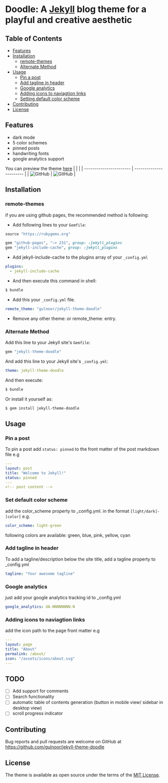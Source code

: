 # Doodle: A [Jekyll](https://jekyllrb.com/) blog theme for a playful and creative aesthetic

## Table of Contents

- [Features](#features)
- [Installation](#installation)
  - [remote-themes](#remote-themes)
  - [Alternate Method](#alternate-method)
- [Usage](#usage)
  - [Pin a post](#pin-a-post)
  - [Add tagline in header](#add-tagline-in-header)
  - [Google analytics](#google-analytics)
  - [Adding icons to naviagtion links](#adding-icons-to-naviagtion-links)
  - [Setting default color scheme](#set-default-color-scheme)
- [Contributing](#contributing)
- [License](#license)

## Features

- dark mode
- 5 color schemes
- pinned posts
- handwriting fonts
- google analytics support

You can preview the theme [here](https://gulnoor.github.io)
| | |
| ----------------------- | ----------------------- |
| ![GitHub](/etc/ss1.png) | ![GitHub](/etc/ss2.png) |

## Installation

### remote-themes

if you are using github pages, the recommended method is following:

- Add following lines to your `Gemfile`:

```ruby
source "https://rubygems.org"

gem "github-pages", "~> 231", group: :jekyll_plugins
gem "jekyll-include-cache", group: :jekyll_plugins
```

- Add jekyll-include-cache to the plugins array of your `_config.yml`

```yaml
plugins:
  - jekyll-include-cache
```

- And then execute this command in shell:

```bash
$ bundle
```

- Add this your `_config.yml` file.

```yml
remote_theme: "gulnoor/jekyll-theme-doodle"
```

- Remove any other theme: or remote_theme: entry.

### Alternate Method

Add this line to your Jekyll site's `Gemfile`:

```ruby
gem "jekyll-theme-doodle"
```

And add this line to your Jekyll site's `_config.yml`:

```yaml
theme: jekyll-theme-doodle
```

And then execute:

```bash
$ bundle
```

Or install it yourself as:

```bash
$ gem install jekyll-theme-doodle
```

## Usage

### Pin a post

To pin a post add `status: pinned` to the front matter of the post markdown file e.g

```yaml
---
layout: post
title: "Welcome to Jekyll!"
status: pinned
---
<!-- post content -->
```

### Set default color scheme

add the color_scheme property to \_config.yml. in the format `[light/dark]-[color]` e.g.

```yaml
color_scheme: light-green
```

following colors are available: green, blue, pink, yellow, cyan

### Add tagline in header

To add a tagline/description below the site title, add a tagline property to \_config.yml

```yaml
tagline: "Your awesome tagline"
```

### Google analytics

just add your google analytics tracking id to \_config.yml

```yaml
google_analytics: UA-NNNNNNNN-N
```

### Adding icons to naviagtion links

add the icon path to the page front matter e.g

```yaml
---
layout: page
title: "About"
permalink: /about/
icon: "/assets/icons/about.svg"
---
```

## TODO

- [ ] Add support for comments
- [ ] Search functionality
- [ ] automatic table of contents generation (button in mobile view/ sidebar in desktop view)
- [ ] scroll progress indicator

## Contributing

Bug reports and pull requests are welcome on GitHub at https://github.com/gulnoor/jekyll-theme-doodle

## License

The theme is available as open source under the terms of the [MIT License](https://opensource.org/licenses/MIT).
